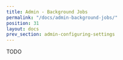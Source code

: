 ```yaml
---
title: Admin - Background Jobs
permalink: "/docs/admin-background-jobs/"
position: 31
layout: docs
prev_section: admin-configuring-settings
---
```


TODO
